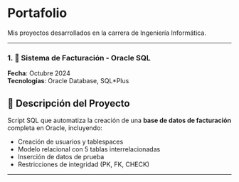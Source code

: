# Portafolio
Mis proyectos desarrollados en la carrera de Ingeniería Informática.

---

### 1. 🏦 Sistema de Facturación - Oracle SQL

**Fecha**: Octubre 2024  
**Tecnologías**: Oracle Database, SQL*Plus  

## 📜 Descripción del Proyecto
Script SQL que automatiza la creación de una **base de datos de facturación** completa en Oracle, incluyendo:
- Creación de usuarios y tablespaces
- Modelo relacional con 5 tablas interrelacionadas
- Inserción de datos de prueba
- Restricciones de integridad (PK, FK, CHECK)

---
